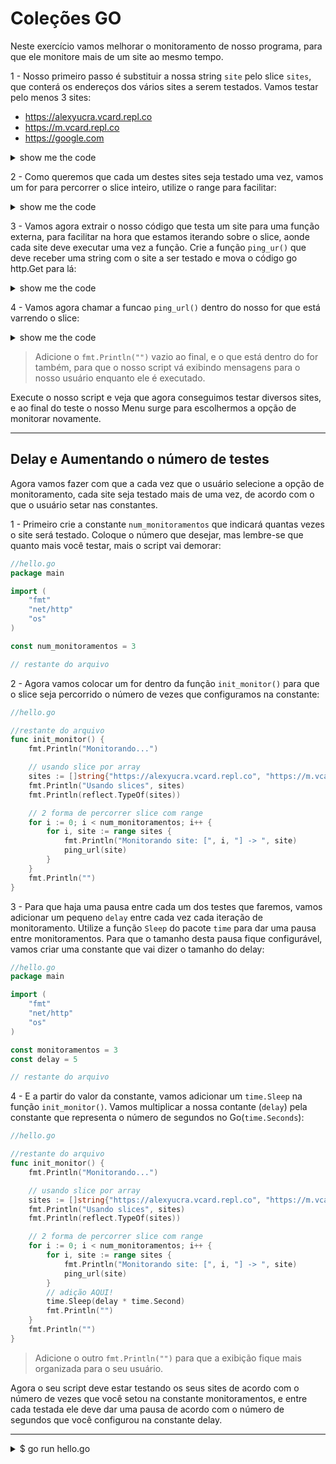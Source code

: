 # Coleções GO

Neste exercício vamos melhorar o monitoramento de nosso programa, para que ele monitore mais de um site ao mesmo tempo.

1 - Nosso primeiro passo é substituir a nossa string `site` pelo slice `sites`, que conterá os endereços dos vários sites a serem testados. Vamos testar pelo menos 3 sites:
- https://alexyucra.vcard.repl.co
- https://m.vcard.repl.co
- https://google.com
  
<details>
    <summary>show me the code</summary>

```go
//hello.go

//restante do arquivo

func init_monitor() {
    fmt.Println("Monitorando...")

    sites := []string{
        "https://alexyucra.vcard.repl.co", 
        "https://m.vcard.repl.co", 
        "https://google.com"
    }
    //restante da função
}
```
</details>

2 - Como queremos que cada um destes sites seja testado uma vez, vamos um for para percorrer o slice inteiro, utilize o range para facilitar:

<details>
    <summary>show me the code</summary>

```go
//hello.go

//restante do arquivo

func init_monitor() {
    fmt.Println("Monitorando...")

    sites := []string{
        "https://alexyucra.vcard.repl.co", 
        "https://m.vcard.repl.co", 
        "https://google.com"
    }

    for i, site := range sites {
        // restante 
    }
}
```
</details>

3 - Vamos agora extrair o nosso código que testa um site para uma função externa, para facilitar na hora que estamos iterando sobre o slice, aonde cada site deve executar uma vez a função. Crie a função `ping_ur()` que deve receber uma string com o site a ser testado e mova o código go http.Get para lá:

<details>
    <summary>show me the code</summary>

```go
//hello.go 
//restante do arquivo

func ping_url(url string) {
	result, _ := http.Get(url)

	if result.StatusCode == 200 {
		fmt.Println("Site: ", url, "status: Run")
	} else {
		fmt.Println("Site: ", url, "status: [???]")
	}
}
```
</details>

4 - Vamos agora chamar a funcao `ping_url()` dentro do nosso for que está varrendo o slice:

<details>
    <summary>show me the code</summary>

```go
// restante do código omitido

func iniciarMonitoramento() {
    fmt.Println("Monitorando...")

    sites := []string{"https://alexyucra.vcard.repl.co", "https://m.vcard.repl.co", "https://google.com"}

    for i, site := range sites {
        fmt.Println("Monitorando site: [", i, "] -> ", site)
        ping_url(site)
    }

    fmt.Println("")
}
```
</details>

> Adicione o `fmt.Println("")` vazio ao final, e o que está dentro do for também, para que o nosso script vá exibindo mensagens para o nosso usuário enquanto ele é executado.

Execute o nosso script e veja que agora conseguimos testar diversos sites, e ao final do teste o nosso Menu surge para escolhermos a opção de monitorar novamente.

___

## Delay e Aumentando o número de testes

Agora vamos fazer com que a cada vez que o usuário selecione a opção de monitoramento, cada site seja testado mais de uma vez, de acordo com o que o usuário setar nas constantes.

1 - Primeiro crie a constante `num_monitoramentos` que indicará quantas vezes o site será testado. Coloque o número que desejar, mas lembre-se que quanto mais você testar, mais o script vai demorar:

```go
//hello.go
package main

import (
    "fmt"
    "net/http"
    "os"    
)

const num_monitoramentos = 3

// restante do arquivo
```

2 - Agora vamos colocar um for dentro da função `init_monitor()` para que o slice seja percorrido o número de vezes que configuramos na constante:

```go
//hello.go

//restante do arquivo
func init_monitor() {
	fmt.Println("Monitorando...")

	// usando slice por array
	sites := []string{"https://alexyucra.vcard.repl.co", "https://m.vcard.repl.co", "https://google.com"}
	fmt.Println("Usando slices", sites)
	fmt.Println(reflect.TypeOf(sites))

	// 2 forma de percorrer slice com range
	for i := 0; i < num_monitoramentos; i++ {
		for i, site := range sites {
			fmt.Println("Monitorando site: [", i, "] -> ", site)
			ping_url(site)
		}
	}
	fmt.Println("")
}
```

3 - Para que haja uma pausa entre cada um dos testes que faremos, vamos adicionar um pequeno `delay` entre cada vez cada iteração de monitoramento. Utilize a função `Sleep` do pacote `time` para dar uma pausa entre monitoramentos. Para que o tamanho desta pausa fique configurável, vamos criar uma constante que vai dizer o tamanho do delay:

```go
//hello.go
package main

import (
    "fmt"
    "net/http"
    "os"    
)

const monitoramentos = 3
const delay = 5

// restante do arquivo
```

4 - E a partir do valor da constante, vamos adicionar um `time.Sleep` na função `init_monitor()`. Vamos multiplicar a nossa contante (`delay`) pela constante que representa o número de segundos no Go(`time.Seconds`):

```go
//hello.go

//restante do arquivo
func init_monitor() {
	fmt.Println("Monitorando...")

	// usando slice por array
	sites := []string{"https://alexyucra.vcard.repl.co", "https://m.vcard.repl.co", "https://google.com"}
	fmt.Println("Usando slices", sites)
	fmt.Println(reflect.TypeOf(sites))

	// 2 forma de percorrer slice com range
	for i := 0; i < num_monitoramentos; i++ {
		for i, site := range sites {
			fmt.Println("Monitorando site: [", i, "] -> ", site)
			ping_url(site)
		}
		// adição AQUI!
        time.Sleep(delay * time.Second)
        fmt.Println("")
	}
	fmt.Println("")
}
```

> Adicione o outro `fmt.Println("")` para que a exibição fique mais organizada para o seu usuário.

Agora o seu script deve estar testando os seus sites de acordo com o número de vezes que você setou na constante monitoramentos, e entre cada testada ele deve dar uma pausa de acordo com o número de segundos que você configurou na constante delay.


___

<details>
    <summary>$ go run hello.go </summary>

```go
package main

import (
	"fmt"
	"net/http"
	"os"
	"os/exec"
	"reflect"
	"strings"
	"time"
)

const num_monitoramentos = 3
const delay = 5

func main() {

	view_info()

	// loop infinito sem parametros
	for {
		view_menu()
		comando := read_comando()

		switch comando {
		case 1:
			fmt.Println("[1] Monitorando ...")
			init_monitor()
		case 2:
			fmt.Println("[2] Exibindo Logs")
		case 0:
			fmt.Println("[0] Volte sempre !!!")
			os.Exit(0)
		default:
			fmt.Println("[?] Comando desconhecido ?")
			os.Exit(-1) // sair com err: exit status 255
		}
	}

}

func view_info() {
	nome := "Alex"
	cmd := exec.Command("bash", "-c", "go version")
	version, err := cmd.Output()
	if err != nil {
		fmt.Println((err.Error()))
		return
	}

	fmt.Println("Hola ", nome, "! ", nome, "es variable de tipo ", reflect.TypeOf(nome))
	fmt.Println("Voce esta usando a GO ", string(version))
}

func view_menu() {
	// menu
	fmt.Println("+", strings.Repeat("-", 25), "+")
	fmt.Println("| 1-Iniciar Monitoramento   |")
	fmt.Println("| 2-Exibir Logs             |")
	fmt.Println("| 0-Sair do Programa        |")
	fmt.Println("+", strings.Repeat("-", 25), "+")
}

func read_comando() int {
	var comando int
	fmt.Scan(&comando)
	fmt.Println("Voce escolheu a opcao: ", comando, "-> com endereco: ", &comando)
	return comando
}

func init_monitor() {
	fmt.Println("Monitorando...")

	// usando arrays
	var n_sites [4]string
	n_sites[0] = "https://alexyucra.vcard.repl.co"
	n_sites[1] = "https://m.vcard.repl.co"
	n_sites[2] = "https://google.com"
	fmt.Println("usando arrays", n_sites)
	fmt.Println(reflect.TypeOf(n_sites))

	// usando slice por array
	sites := []string{"https://alexyucra.vcard.repl.co", "https://m.vcard.repl.co", "https://google.com"}
	fmt.Println("Usando slices", sites)
	fmt.Println(reflect.TypeOf(sites))

	// percorrendo o slice
	for i := 0; i < len(sites); i++ {
		fmt.Println(sites[i])
	}
	fmt.Println("")

	// 2 forma de percorrer slice com range
	for i, site := range sites {
		fmt.Println("Monitorando site: [", i, "] -> ", site)
		ping_url(site)
	}
	fmt.Println("")

	// teste en loop
	//
	for i := 0; i < num_monitoramentos; i++ {
		for i, site := range sites {
			fmt.Println("Monitorando site: [", i, "] -> ", site)
			ping_url(site)
		}
		// adicionando delay cada 10 seg
		time.Sleep(delay * time.Second)
	}
	fmt.Println("")

	// site := "https://alexyucra.vcard.repl.co"
	// result, _ := http.Get(site)

	// if result.StatusCode == 200 {
	// 	fmt.Println("Site: ", site, "status: Run")
	// } else {
	// 	fmt.Println("Site: ", site, "status: ???")
	// }
}

func ping_url(url string) {
	result, _ := http.Get(url)

	if result.StatusCode == 200 {
		fmt.Println("Site: ", url, "status: Run")
	} else {
		fmt.Println("Site: ", url, "status: erro: ???")
	}
}

```
</details>
